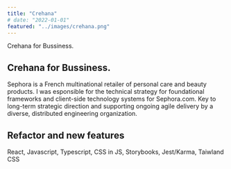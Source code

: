 ```yaml
---
title: "Crehana"
# date: "2022-01-01"
featured: "../images/crehana.png"
---
```


Crehana for Bussiness.

## Crehana for Bussiness.

Sephora is a French multinational retailer of personal care and beauty products. I was esponsible for the technical strategy for foundational frameworks and client-side technology systems for Sephora.com. Key to long-term strategic direction and supporting ongoing agile delivery by a diverse, distributed engineering organization. 

## Refactor and new features
React, Javascript, Typescript, CSS in JS, Storybooks, Jest/Karma, Taiwland CSS